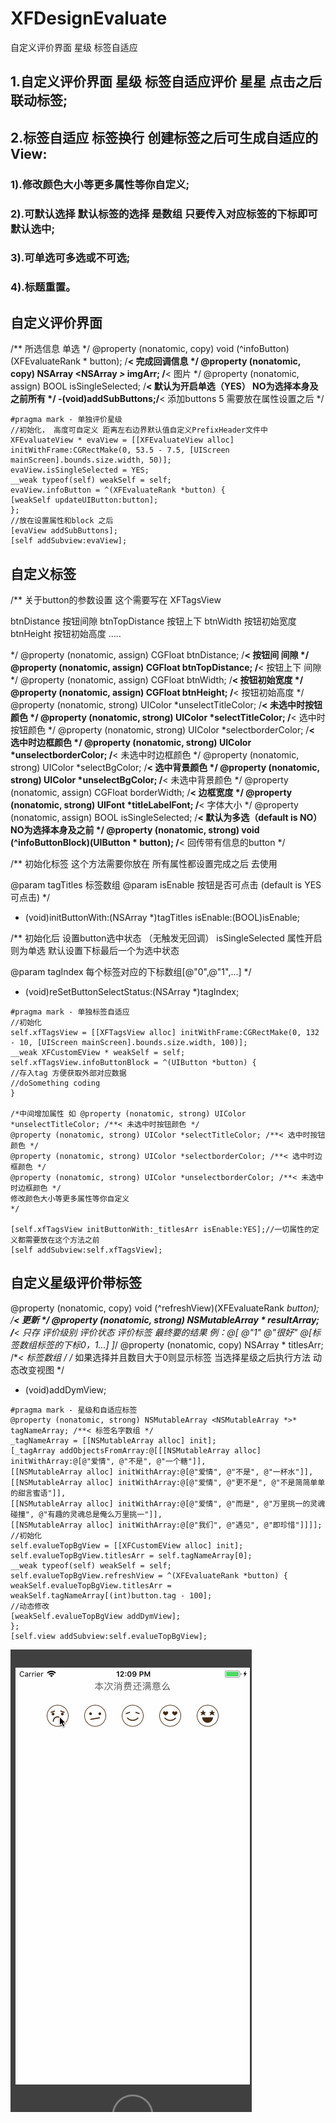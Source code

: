 # XFDesignEvaluate
自定义评价界面 星级 标签自适应

## 1.自定义评价界面 星级 标签自适应评价  星星 点击之后联动标签;
## 2.标签自适应 标签换行 创建标签之后可生成自适应的View:
### 1).修改颜色大小等更多属性等你自定义;
###  2).可默认选择 默认标签的选择 是数组 只要传入对应标签的下标即可默认选中;
### 3).可单选可多选或不可选;
### 4).标题重置。

## 自定义评价界面
/**
所选信息 单选
*/
@property (nonatomic, copy) void (^infoButton)(XFEvaluateRank * button); /**< 完成回调信息 */
@property (nonatomic, copy) NSArray <NSArray *>*  imgArr; /**< 图片 */
@property (nonatomic, assign) BOOL  isSingleSelected; /**< 默认为开启单选（YES）  NO为选择本身及之前所有 */
-(void)addSubButtons;/**< 添加buttons 5 需要放在属性设置之后 */
```
#pragma mark - 单独评价星级
//初始化， 高度可自定义 距离左右边界默认值自定义PrefixHeader文件中
XFEvaluateView * evaView = [[XFEvaluateView alloc] initWithFrame:CGRectMake(0, 53.5 - 7.5, [UIScreen mainScreen].bounds.size.width, 50)];
evaView.isSingleSelected = YES;
__weak typeof(self) weakSelf = self;
evaView.infoButton = ^(XFEvaluateRank *button) {
[weakSelf updateUIButton:button];
};
//放在设置属性和block 之后
[evaView addSubButtons];
[self addSubview:evaView];

```
## 自定义标签
/**
关于button的参数设置 这个需要写在 XFTagsView

btnDistance     按钮间隙
btnTopDistance  按钮上下
btnWidth        按钮初始宽度
btnHeight       按钮初始高度
.....

*/
@property (nonatomic, assign) CGFloat  btnDistance; /**< 按钮间 间隙 */
@property (nonatomic, assign) CGFloat  btnTopDistance; /**< 按钮上下 间隙 */
@property (nonatomic, assign) CGFloat  btnWidth; /**< 按钮初始宽度 */
@property (nonatomic, assign) CGFloat  btnHeight; /**< 按钮初始高度 */
@property (nonatomic, strong) UIColor *unselectTitleColor; /**< 未选中时按钮颜色 */
@property (nonatomic, strong) UIColor *selectTitleColor; /**< 选中时按钮颜色 */
@property (nonatomic, strong) UIColor *selectborderColor; /**< 选中时边框颜色 */
@property (nonatomic, strong) UIColor *unselectborderColor; /**< 未选中时边框颜色 */
@property (nonatomic, strong) UIColor *selectBgColor; /**< 选中背景颜色 */
@property (nonatomic, strong) UIColor *unselectBgColor; /**< 未选中背景颜色 */
@property (nonatomic, assign) CGFloat borderWidth; /**< 边框宽度 */
@property (nonatomic, strong) UIFont *titleLabelFont; /**< 字体大小 */
@property (nonatomic, assign) BOOL  isSingleSelected; /**< 默认为多选（default is NO）  NO为选择本身及之前 */
@property (nonatomic, strong) void (^infoButtonBlock)(UIButton * button); /**< 回传带有信息的button */

/**
初始化标签
这个方法需要你放在
所有属性都设置完成之后
去使用

@param tagTitles 标签数组
@param isEnable 按钮是否可点击 (default is YES 可点击)
*/
- (void)initButtonWith:(NSArray *)tagTitles isEnable:(BOOL)isEnable;

/**
初始化后 设置button选中状态 （无触发无回调）
isSingleSelected 属性开启 则为单选 默认设置下标最后一个为选中状态

@param tagIndex 每个标签对应的下标数组[@"0",@"1",...]
*/
- (void)reSetButtonSelectStatus:(NSArray *)tagIndex;


```
#pragma mark - 单独标签自适应
//初始化
self.xfTagsView = [[XFTagsView alloc] initWithFrame:CGRectMake(0, 132 - 10, [UIScreen mainScreen].bounds.size.width, 100)];
__weak XFCustomEView * weakSelf = self;
self.xfTagsView.infoButtonBlock = ^(UIButton *button) {
//存入tag 方便获取外部对应数据
//doSomething coding
}

/*中间增加属性 如 @property (nonatomic, strong) UIColor *unselectTitleColor; /**< 未选中时按钮颜色 */
@property (nonatomic, strong) UIColor *selectTitleColor; /**< 选中时按钮颜色 */
@property (nonatomic, strong) UIColor *selectborderColor; /**< 选中时边框颜色 */
@property (nonatomic, strong) UIColor *unselectborderColor; /**< 未选中时边框颜色 */
修改颜色大小等更多属性等你自定义
*/

[self.xfTagsView initButtonWith:_titlesArr isEnable:YES];//一切属性的定义都需要放在这个方法之前
[self addSubview:self.xfTagsView];
```

## 自定义星级评价带标签

@property (nonatomic, copy) void (^refreshView)(XFEvaluateRank *button); /**< 更新 */
@property (nonatomic, strong) NSMutableArray * resultArray; /**< 只存 评价级别 评价状态  评价标签 最终要的结果 例：@[ @"1" @"很好" @[标签数组标签的下标0，1...] ]*/
@property (nonatomic, copy) NSArray * titlesArr; /**< 标签数组 */
/**
如果选择并且数目大于0则显示标签 当选择星级之后执行方法 动态改变视图
*/
- (void)addDymView;

```
#pragma mark - 星级和自适应标签
@property (nonatomic, strong) NSMutableArray <NSMutableArray *>* tagNameArray; /**< 标签名字数组 */
_tagNameArray = [[NSMutableArray alloc] init];
[_tagArray addObjectsFromArray:@[[[NSMutableArray alloc] initWithArray:@[@"爱情", @"不是", @"一个糖"]],
[[NSMutableArray alloc] initWithArray:@[@"爱情", @"不是", @"一杯水"]],
[[NSMutableArray alloc] initWithArray:@[@"爱情", @"更不是", @"不是简简单单的甜言蜜语"]],
[[NSMutableArray alloc] initWithArray:@[@"爱情", @"而是", @"万里挑一的灵魂碰撞", @"有趣的灵魂总是俺么万里挑一"]],
[[NSMutableArray alloc] initWithArray:@[@"我们", @"遇见", @"即珍惜"]]]];
//初始化
self.evalueTopBgView = [[XFCustomEView alloc] init];
self.evalueTopBgView.titlesArr = self.tagNameArray[0];
__weak typeof(self) weakSelf = self;
self.evalueTopBgView.refreshView = ^(XFEvaluateRank *button) {
weakSelf.evalueTopBgView.titlesArr = weakSelf.tagNameArray[(int)button.tag - 100];
//动态修改
[weakSelf.evalueTopBgView addDymView];
};
[self.view addSubview:self.evalueTopBgView];

```

![image](https://github.com/FreeSnow520/XFDesignEvaluate/blob/master/imageExmp.gif)



